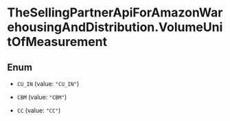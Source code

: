 # TheSellingPartnerApiForAmazonWarehousingAndDistribution.VolumeUnitOfMeasurement

## Enum


* `CU_IN` (value: `"CU_IN"`)

* `CBM` (value: `"CBM"`)

* `CC` (value: `"CC"`)


